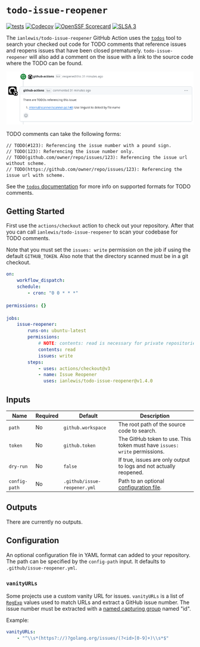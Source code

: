 # `todo-issue-reopener`

[![tests](https://github.com/ianlewis/todo-issue-reopener/actions/workflows/pre-submit.units.yml/badge.svg)](https://github.com/ianlewis/todo-issue-reopener/actions/workflows/pre-submit.units.yml)
[![Codecov](https://codecov.io/gh/ianlewis/todo-issue-reopener/graph/badge.svg?token=KFDFRHMBU5)](https://codecov.io/gh/ianlewis/todo-issue-reopener)
[![OpenSSF Scorecard](https://api.securityscorecards.dev/projects/github.com/ianlewis/todo-issue-reopener/badge)](https://securityscorecards.dev/viewer/?uri=github.com%2Fianlewis%2Ftodo-issue-reopener)
[![SLSA 3](https://slsa.dev/images/gh-badge-level3.svg)](https://slsa.dev)

The `ianlewis/todo-issue-reopener` GitHub Action uses the
[`todos`](https://github.com/ianlewis/todos) tool to search your checked out
code for TODO comments that reference issues and reopens issues that have been
closed prematurely. `todo-issue-reopener` will also add a comment on the issue
with a link to the source code where the TODO can be found.

![reopened issue comment](./comment.png)

TODO comments can take the following forms:

```golang
// TODO(#123): Referencing the issue number with a pound sign.
// TODO(123): Referencing the issue number only.
// TODO(github.com/owner/repo/issues/123): Referencing the issue url without scheme.
// TODO(https://github.com/owner/repo/issues/123): Referencing the issue url with scheme.
```

See the [`todos`
documentation](https://github.com/ianlewis/todos/blob/main/README.md#todo-comment-format)
for more info on supported formats for TODO comments.

## Getting Started

First use the `actions/checkout` action to check out your repository. After
that you can call `ianlewis/todo-issue-reopener` to scan your codebase for TODO
comments.

Note that you must set the `issues: write` permission on the job if using the
default `GITHUB_TOKEN`. Also note that the directory scanned must be in a git
checkout.

```yaml
on:
    workflow_dispatch:
    schedule:
        - cron: "0 0 * * *"

permissions: {}

jobs:
    issue-reopener:
        runs-on: ubuntu-latest
        permissions:
            # NOTE: contents: read is necessary for private repositories.
            contents: read
            issues: write
        steps:
            - uses: actions/checkout@v3
            - name: Issue Reopener
              uses: ianlewis/todo-issue-reopener@v1.4.0
```

## Inputs

| Name          | Required | Default                      | Description                                                                |
| ------------- | -------- | ---------------------------- | -------------------------------------------------------------------------- |
| `path`        | No       | `github.workspace`           | The root path of the source code to search.                                |
| `token`       | No       | `github.token`               | The GitHub token to use. This token must have `issues: write` permissions. |
| `dry-run`     | No       | `false`                      | If true, issues are only output to logs and not actually reopened.         |
| `config-path` | No       | `.github/issue-reopener.yml` | Path to an optional [configuration file](#configuration).                  |

## Outputs

There are currently no outputs.

## Configuration

An optional configuration file in YAML format can added to your repository. The
path can be specified by the `config-path` input. It defaults to
`.github/issue-reopener.yml`.

### `vanityURLs`

Some projects use a custom vanity URL for issues. `vanityURLs` is a list of
[`RegExp`](https://developer.mozilla.org/en-US/docs/Web/JavaScript/Reference/Global_Objects/RegExp)
values used to match URLs and extract a GitHub issue number. The issue number
must be extracted with a
[named capturing group](https://developer.mozilla.org/en-US/docs/Web/JavaScript/Reference/Regular_expressions/Named_capturing_group)
named "id".

Example:

```yaml
vanityURLs:
    - "^\\s*(https?://)?golang.org/issues/(?<id>[0-9]+)\\s*$"
```
